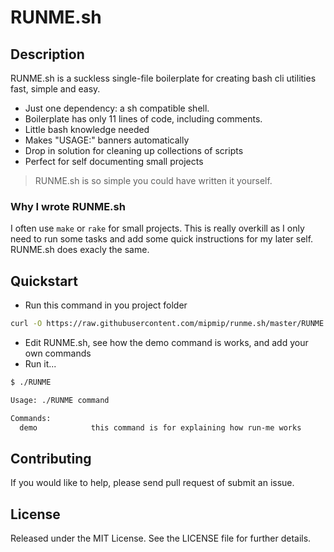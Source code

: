 # RUNME.sh

## Description

RUNME.sh is a suckless single-file boilerplate for creating bash cli utilities fast, simple and easy.

- Just one dependency: a sh compatible shell.
- Boilerplate has only 11 lines of code, including comments.
- Little bash knowledge needed
- Makes "USAGE:" banners automatically
- Drop in solution for cleaning up collections of scripts
- Perfect for self documenting small projects

> RUNME.sh is so simple you could have written it yourself.

### Why I wrote RUNME.sh

I often use `make` or `rake` for small projects. This is really overkill as I only
need to run some tasks and add some quick instructions for my later self.
RUNME.sh does exacly the same.

## Quickstart

* Run this command in you project folder

```bash
curl -O https://raw.githubusercontent.com/mipmip/runme.sh/master/RUNME && chmod +x RUNME
```

* Edit RUNME.sh, see how the demo command is works, and add your own commands
* Run it...

```bash
$ ./RUNME

Usage: ./RUNME command

Commands:
  demo            this command is for explaining how run-me works
```

## Contributing

If you would like to help, please send pull request of submit an issue.

## License

Released under the MIT License. See the LICENSE file for further details.
